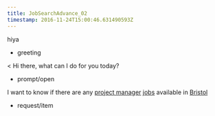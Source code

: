 ```yaml
---
title: JobSearchAdvance_02
timestamp: 2016-11-24T15:00:46.631490593Z
---
```


hiya
* greeting

< Hi there, what can I do for you today?
* prompt/open

I want to know if there are any [project manager](jobrole) [jobs](item_type) available in [Bristol](location)
* request/item
